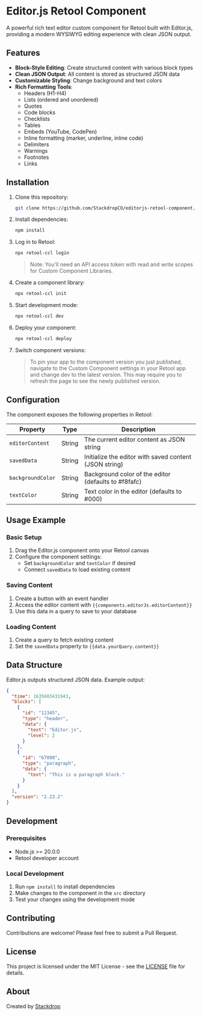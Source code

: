 # Editor.js Retool Component

A powerful rich text editor custom component for Retool built with Editor.js, providing a modern WYSIWYG editing experience with clean JSON output.

## Features

- **Block-Style Editing**: Create structured content with various block types
- **Clean JSON Output**: All content is stored as structured JSON data
- **Customizable Styling**: Change background and text colors
- **Rich Formatting Tools**:
  - Headers (H1-H4)
  - Lists (ordered and unordered)
  - Quotes
  - Code blocks
  - Checklists
  - Tables
  - Embeds (YouTube, CodePen)
  - Inline formatting (marker, underline, inline code)
  - Delimiters
  - Warnings
  - Footnotes
  - Links

## Installation

1. Clone this repository:

   ```bash
   git clone https://github.com/StackdropCO/editorjs-retool-component.git
   ```

2. Install dependencies:

   ```bash
   npm install
   ```

3. Log in to Retool:

   ```bash
   npx retool-ccl login
   ```

   > Note: You'll need an API access token with read and write scopes for Custom Component Libraries.

4. Create a component library:

   ```bash
   npx retool-ccl init
   ```

5. Start development mode:

   ```bash
   npx retool-ccl dev
   ```

6. Deploy your component:

   ```bash
   npx retool-ccl deploy
   ```

7. Switch component versions:
   > To pin your app to the component version you just published, navigate to the Custom Component settings in your Retool app and change dev to the latest version. This may require you to refresh the page to see the newly published version.

## Configuration

The component exposes the following properties in Retool:

| Property          | Type   | Description                                            |
| ----------------- | ------ | ------------------------------------------------------ |
| `editorContent`   | String | The current editor content as JSON string              |
| `savedData`       | String | Initialize the editor with saved content (JSON string) |
| `backgroundColor` | String | Background color of the editor (defaults to #f8fafc)   |
| `textColor`       | String | Text color in the editor (defaults to #000)            |

## Usage Example

### Basic Setup

1. Drag the Editor.js component onto your Retool canvas
2. Configure the component settings:
   - Set `backgroundColor` and `textColor` if desired
   - Connect `savedData` to load existing content

### Saving Content

1. Create a button with an event handler
2. Access the editor content with `{{components.editorJs.editorContent}}`
3. Use this data in a query to save to your database

### Loading Content

1. Create a query to fetch existing content
2. Set the `savedData` property to `{{data.yourQuery.content}}`

## Data Structure

Editor.js outputs structured JSON data. Example output:

```json
{
  "time": 1635603431943,
  "blocks": [
    {
      "id": "12345",
      "type": "header",
      "data": {
        "text": "Editor.js",
        "level": 2
      }
    },
    {
      "id": "67890",
      "type": "paragraph",
      "data": {
        "text": "This is a paragraph block."
      }
    }
  ],
  "version": "2.23.2"
}
```

## Development

### Prerequisites

- Node.js >= 20.0.0
- Retool developer account

### Local Development

1. Run `npm install` to install dependencies
2. Make changes to the component in the `src` directory
3. Test your changes using the development mode

## Contributing

Contributions are welcome! Please feel free to submit a Pull Request.

## License

This project is licensed under the MIT License - see the [LICENSE](LICENSE) file for details.

## About

Created by [Stackdrop](https://stackdrop.co)
